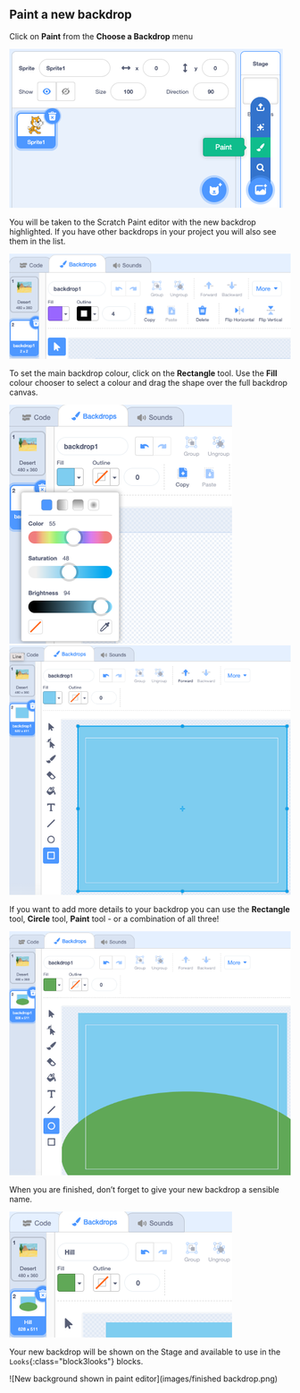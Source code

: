 ## Paint a new backdrop

Click on **Paint** from the **Choose a Backdrop** menu

![Paint icon in the choose a backdrop menu](images/paint-backdrop.png)

You will be taken to the Scratch Paint editor with the new backdrop highlighted. If you have other backdrops in your project you will also see them in the list.

![New background shown in paint editor](images/new-background-in-editor.png)

To set the main backdrop colour, click on the **Rectangle** tool. Use the **Fill** colour chooser to select a colour and drag the shape over the full backdrop canvas. 

![New background shown in paint editor](images/fill-colour-tool.png)
![New background shown in paint editor](images/single-colour-backdrop.png)

If you want to add more details to your backdrop you can use the **Rectangle** tool, **Circle** tool, **Paint** tool - or a combination of all three!   

![New background shown in paint editor](images/hill-backdrop.png)

When you are finished, don’t forget to give your new backdrop a sensible name.

![New background shown in paint editor](images/name-backdrop.png)

Your new backdrop will be shown on the Stage and available to use in the `Looks`{:class="block3looks"} blocks.

![New background shown in paint editor](images/finished backdrop.png)
